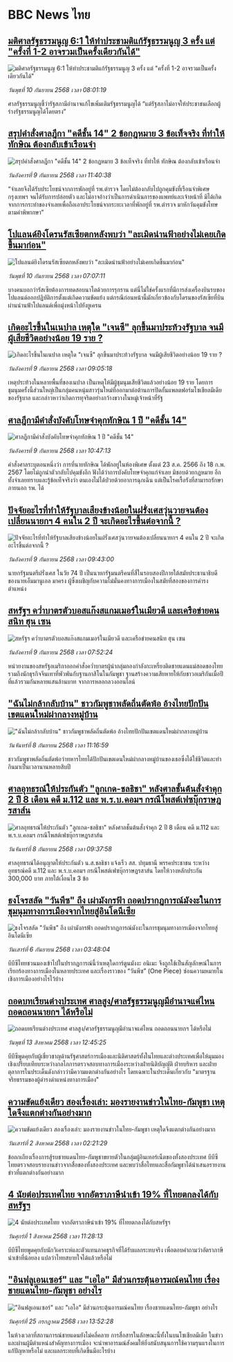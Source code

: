 # BBC News ไทย## [มติศาลรัฐธรรมนูญ 6:1 ให้ทำประชามติแก้รัฐธรรมนูญ 3 ครั้ง แต่ "ครั้งที่ 1-2 อาจรวมเป็นครั้งเดียวกันได้"](https://www.bbc.com/thai/articles/c62z7r6yy98o?at_medium=RSS&at_campaign=rss?at_campaign=githubrss)![มติศาลรัฐธรรมนูญ 6:1 ให้ทำประชามติแก้รัฐธรรมนูญ 3 ครั้ง แต่ "ครั้งที่ 1-2 อาจรวมเป็นครั้งเดียวกันได้"](https://ichef.bbci.co.uk/ace/ws/240/cpsprodpb/a352/live/058c3880-8e0d-11f0-8bee-8501c5d73579.jpg)_วันพุธที่ 10 กันยายน 2568 เวลา 08:01:19_ศาลรัฐธรรมนูญชี้ว่ารัฐสภามีอำนาจแก้ไขเพิ่มเติมรัฐธรรมนูญได้ “แต่รัฐสภาไม่อาจให้ประชาชนเลือกผู้ร่างรัฐธรรมนูญได้โดยตรง”## [สรุปคำสั่งศาลฎีกา "คดีชั้น 14" 2 ข้อกฎหมาย 3 ข้อเท็จจริง ที่ทำให้ ทักษิณ ต้องกลับเข้าเรือนจำ](https://www.bbc.com/thai/articles/c147l4ryx3yo?at_medium=RSS&at_campaign=rss?at_campaign=githubrss)![สรุปคำสั่งศาลฎีกา "คดีชั้น 14" 2 ข้อกฎหมาย 3 ข้อเท็จจริง ที่ทำให้ ทักษิณ ต้องกลับเข้าเรือนจำ](https://ichef.bbci.co.uk/ace/ws/240/cpsprodpb/f683/live/0f56f340-8de1-11f0-afc4-b732fbd29d20.jpg)_วันอังคารที่ 9 กันยายน 2568 เวลา 11:40:38_“จำเลยจึงได้รับประโยชน์จากการพักอยู่ที่ รพ.ตำรวจ โดยไม่ต้องกลับไปถูกคุมขังที่เรือนจำพิเศษกรุงเทพฯ จนได้รับการปล่อยตัว และไม่อาจอ้างว่าเป็นการดำเนินการของแพทย์และเจ้าหน้าที่ มิได้เกิดจากการกระทำของจำเลยเพื่อถือเอาประโยชน์จากระยะเวลาที่พักอยู่ที่ รพ.ตำรวจ มาหักวันคุมขังโทษตามคำพิพากษา”## [โปแลนด์ยิงโดรนรัสเซียตกหลังพบว่า "ละเมิดน่านฟ้าอย่างไม่เคยเกิดขึ้นมาก่อน"](https://www.bbc.com/thai/articles/cvg9p5nenl2o?at_medium=RSS&at_campaign=rss?at_campaign=githubrss)![โปแลนด์ยิงโดรนรัสเซียตกหลังพบว่า "ละเมิดน่านฟ้าอย่างไม่เคยเกิดขึ้นมาก่อน"](https://ichef.bbci.co.uk/ace/ws/240/cpsprodpb/d3a5/live/189453c0-8e05-11f0-9f52-518f0cda8f56.jpg)_วันพุธที่ 10 กันยายน 2568 เวลา 07:07:11_บางคนบอกว่ารัสเซียต้องการทดสอบนาโตด้วยการรุกราน แต่นี่ไม่ใช่ครั้งแรกที่มีการส่งเครื่องบินรบของโปแลนด์ออกปฏิบัติการตั้งแต่เกิดความขัดแย้ง แต่กรณีก่อนหน้านี้มักเกี่ยวข้องกับโดรนของรัสเซียที่บินผ่านน่านฟ้าโปแลนด์เพื่อมุ่งหน้าไปยังยูเครน## [เกิดอะไรขึ้นในเนปาล เหตุใด "เจนซี" ลุกขึ้นมาประท้วงรัฐบาล จนมีผู้เสียชีวิตอย่างน้อย 19 ราย ?](https://www.bbc.com/thai/articles/cgl19z573yro?at_medium=RSS&at_campaign=rss?at_campaign=githubrss)![เกิดอะไรขึ้นในเนปาล เหตุใด "เจนซี" ลุกขึ้นมาประท้วงรัฐบาล จนมีผู้เสียชีวิตอย่างน้อย 19 ราย ?](https://ichef.bbci.co.uk/ace/ws/240/cpsprodpb/95f3/live/81e2ff40-8cd7-11f0-b391-6936825093bd.jpg)_วันอังคารที่ 9 กันยายน 2568 เวลา 09:05:18_เหตุประท้วงในหลายพื้นที่ของเนปาล เป็นเหตุให้มีผู้ชุมนุมเสียชีวิตแล้วอย่างน้อย 19 ราย โดยการชุมนุมครั้งนี้ส่วนใหญ่เป็นกลุ่มคนหนุ่มสาวรุ่นใหม่ที่ออกมาต่อต้านการปิดกั้นแพลตฟอร์มโซเชียลมีเดียของรัฐบาล และกล่าวหาว่าเกิดการทุจริตอย่างกว้างขวางในหมู่เจ้าหน้าที่รัฐ## [ศาลฎีกามีคำสั่งบังคับโทษจำคุกทักษิณ 1 ปี "คดีชั้น 14"](https://www.bbc.com/thai/articles/cm2z0j84gzvo?at_medium=RSS&at_campaign=rss?at_campaign=githubrss)![ศาลฎีกามีคำสั่งบังคับโทษจำคุกทักษิณ 1 ปี "คดีชั้น 14"](https://ichef.bbci.co.uk/ace/ws/240/cpsprodpb/645c/live/218eb6b0-8d4b-11f0-8e22-39e292c56fc5.jpg)_วันอังคารที่ 9 กันยายน 2568 เวลา 10:47:13_คำสั่งศาลระบุตอนหนึ่งว่า การที่นายทักษิณ ได้พักอยู่ในห้องพิเศษ ตั้งแต่ 23 ส.ค. 2566 ถึง 18 ก.พ. 2567 โดยไม่ถูกนำตัวกลับไปคุมขังอีก ฟังได้ว่าการบังคับโทษจำคุกแก่จำเลย มิชอบด้วยกฎหมาย อีกทั้งจำเลยทราบและรู้ข้อเท็จจริงว่า ตนเองไม่ได้ป่วยด้วยอาการฉุกเฉิน แต่เป็นโรคเรื้อรังที่สามารถรักษาภายนอก รพ. ได้## [ปัจจัยอะไรที่ทำให้รัฐบาลเสียงข้างน้อยในฝรั่งเศสวุ่นวายจนต้องเปลี่ยนนายกฯ 4 คนใน 2 ปี จะเกิดอะไรขึ้นต่อจากนี้ ?](https://www.bbc.com/thai/articles/cly678eegzko?at_medium=RSS&at_campaign=rss?at_campaign=githubrss)![ปัจจัยอะไรที่ทำให้รัฐบาลเสียงข้างน้อยในฝรั่งเศสวุ่นวายจนต้องเปลี่ยนนายกฯ 4 คนใน 2 ปี จะเกิดอะไรขึ้นต่อจากนี้ ?](https://ichef.bbci.co.uk/ace/ws/240/cpsprodpb/9c09/live/aeaddfa0-8cc2-11f0-aff0-010617e09ce9.jpg)_วันอังคารที่ 9 กันยายน 2568 เวลา 09:43:00_นายกรัฐมนตรีฝรั่งเศส ในวัย 74 ปี เป็นนายกรัฐมนตรีคนที่สี่ในรอบสองปีภายใต้สมัยประธานาธิบดีของนายเอ็มมานูเอล มาครง ผู้ซึ่งเผชิญกับความไม่มั่นคงทางการเมืองในสมัยที่สองของการดำรงตำแหน่ง## [สหรัฐฯ คว่ำบาตรตัวบอสแก๊งสแกมเมอร์ในเมียวดี และเครือข่ายคนสนิท ฮุน เซน](https://www.bbc.com/thai/articles/cr70v0nvk4xo?at_medium=RSS&at_campaign=rss?at_campaign=githubrss)![สหรัฐฯ คว่ำบาตรตัวบอสแก๊งสแกมเมอร์ในเมียวดี และเครือข่ายคนสนิท ฮุน เซน](https://ichef.bbci.co.uk/ace/ws/240/cpsprodpb/9c52/live/df484d10-8d46-11f0-b391-6936825093bd.jpg)_วันอังคารที่ 9 กันยายน 2568 เวลา 07:52:24_หน่วยงานของสหรัฐอเมริกาออกคำสั่งคว่ำบาตรผู้นำกลุ่มกองกำลังกะเหรี่ยงติดชายแดนแม่สอดของไทย รวมถึงนักธุรกิจจีนเทาที่พัวพันกับฐานกาสิโนในกัมพูชา ฐานสร้างความเสียหายให้กับชาวอเมริกันเมื่อปีที่แล้วรวมกันหลายแสนล้านบาท จากการหลอกลวงออนไลน์## ["ฉันไม่กล้ากลับบ้าน" ชาวกัมพูชาพลัดถิ่นตัดพ้อ อ้างไทยปักปันเขตแดนใหม่ผ่ากลางหมู่บ้าน](https://www.bbc.com/thai/articles/c0r0gr8pwj2o?at_medium=RSS&at_campaign=rss?at_campaign=githubrss)!["ฉันไม่กล้ากลับบ้าน" ชาวกัมพูชาพลัดถิ่นตัดพ้อ อ้างไทยปักปันเขตแดนใหม่ผ่ากลางหมู่บ้าน](https://ichef.bbci.co.uk/ace/ws/240/cpsprodpb/9db6/live/1efacf30-8a47-11f0-9cf6-cbf3e73ce2b9.jpg)_วันจันทร์ที่ 8 กันยายน 2568 เวลา 11:16:59_ชาวกัมพูชาพลัดถิ่นตัดพ้อว่าทหารไทยได้ปักปันเขตเดนใหม่ผ่ากลางหมู่บ้านของเธอซึ่งได้ใช้ชีวิตและทำกินมาเป็นเวลานานหลายสิบปี## [ศาลอุทธรณ์ให้ประกันตัว "ลูกเกด-ชลธิชา" หลังศาลชั้นต้นสั่งจำคุก 2 ปี 8 เดือน คดี ม.112 และ พ.ร.บ.คอมฯ กรณีโพสต์เฟซบุ๊กราษฎรสาส์น](https://www.bbc.com/thai/articles/c147l17d0r1o?at_medium=RSS&at_campaign=rss?at_campaign=githubrss)![ศาลอุทธรณ์ให้ประกันตัว "ลูกเกด-ชลธิชา" หลังศาลชั้นต้นสั่งจำคุก 2 ปี 8 เดือน คดี ม.112 และ พ.ร.บ.คอมฯ กรณีโพสต์เฟซบุ๊กราษฎรสาส์น](https://ichef.bbci.co.uk/ace/ws/240/cpsprodpb/3d0b/live/85c41e90-8c6a-11f0-abf2-59737b062552.jpg)_วันจันทร์ที่ 8 กันยายน 2568 เวลา 09:37:58_ศาลอุทธรณ์ได้อนุญาตให้ประกันตัว น.ส.ชลธิชา แจ้งเร็ว สส. ปทุมธานี พรรคประชาชน ระหว่างอุทธรณ์คดี ม.112 และ พ.ร.บ.คอมฯ กรณีโพสต์เฟซบุ๊กราษฎรสาส์น โดยให้วางหลักประกัน 300,000 บาท ภายใต้เงื่อนไข 3 ข้อ## [ธงโจรสลัด "วันพีซ" ถึง เผ่ามังกรฟ้า ถอดปรากฏการณ์มังงะในการชุมนุมทางการเมืองจากไทยสู่อินโดนีเซีย](https://www.bbc.com/thai/articles/cm2123j7vlyo?at_medium=RSS&at_campaign=rss?at_campaign=githubrss)![ธงโจรสลัด "วันพีซ" ถึง เผ่ามังกรฟ้า ถอดปรากฏการณ์มังงะในการชุมนุมทางการเมืองจากไทยสู่อินโดนีเซีย](https://ichef.bbci.co.uk/ace/ws/240/cpsprodpb/5ae3/live/e67034c0-87bc-11f0-84c8-99de564f0440.jpg)_วันเสาร์ที่ 6 กันยายน 2568 เวลา 03:48:04_บีบีซีไทยชวนมองเข้าไปในปรากฏการณ์นี้ว่าเหตุใดการ์ตูนมังงะ อนิเมะ จึงถูกใช้เป็นสัญลักษณ์ในการเรียกร้องทางการเมืองในหลายประเทศ และเรื่องราวของ “วันพีซ” (One Piece)  ซ่อนความหมายในเชิงการเมืองอย่างไรไว้บ้าง## [ถอดบทเรียนต่างประเทศ ศาลสูง/ศาลรัฐธรรมนูญมีอำนาจแค่ไหน ถอดถอนนายกฯ ได้หรือไม่](https://www.bbc.com/thai/articles/c2d02kj6rkdo?at_medium=RSS&at_campaign=rss?at_campaign=githubrss)![ถอดบทเรียนต่างประเทศ ศาลสูง/ศาลรัฐธรรมนูญมีอำนาจแค่ไหน ถอดถอนนายกฯ ได้หรือไม่](https://ichef.bbci.co.uk/ace/ws/240/cpsprodpb/eb0e/live/3394c3e0-6154-11f0-9ac1-7909829e72c5.png)_วันพุธที่ 13 สิงหาคม 2568 เวลา 12:45:25_บีบีซีพูดคุยกับผู้เชี่ยวชาญด้านรัฐศาสตร์การเมืองและนิติศาสตร์ทั้งในไทยและต่างประเทศเพื่อให้มุมมองเชิงเปรียบเทียบระหว่างกลไกการตรวจสอบทางการเมืองระหว่างฝ่ายนิติบัญญัติ ฝ่ายบริหาร และฝ่ายตุลาการในประเด็นดังกล่าวว่ามีความแตกต่างกันอย่างไร โดยเฉพาะในประเด็นเกี่ยวกับ "มาตรฐานจริยธรรมของผู้ดำรงดำแหน่งทางการเมือง"## [ความขัดแย้งเดียว สองเรื่องเล่า: มองรายงานข่าวในไทย-กัมพูชา เหตุใดจึงแตกต่างกันอย่างมาก](https://www.bbc.com/thai/articles/ckgj9nj8q2yo?at_medium=RSS&at_campaign=rss?at_campaign=githubrss)![ความขัดแย้งเดียว สองเรื่องเล่า: มองรายงานข่าวในไทย-กัมพูชา เหตุใดจึงแตกต่างกันอย่างมาก](https://ichef.bbci.co.uk/ace/ws/240/cpsprodpb/c720/live/35ac2d10-6f48-11f0-af20-030418be2ca5.jpg)_วันเสาร์ที่ 2 สิงหาคม 2568 เวลา 02:21:29_ข้อถกเถียงเรื่องการสู้รบชายแดนไทย-กัมพูชาขยายตัวในกลุ่มผู้อินเทอร์เน็ตของทั้งสองประเทศ บีบีซีไทยตรวจสอบรายงานข่าวจากสื่อของทั้งสองประเทศ และพบว่าสื่อไทยและสื่อกัมพูชาได้นำเสนอรายงานข่าวที่แตกต่างกันอย่างมาก## [4 นัยต่อประเทศไทย จากอัตราภาษีนำเข้า 19% ที่ไทยตกลงได้กับสหรัฐฯ](https://www.bbc.com/thai/articles/c93982k10k5o?at_medium=RSS&at_campaign=rss?at_campaign=githubrss)![4 นัยต่อประเทศไทย จากอัตราภาษีนำเข้า 19% ที่ไทยตกลงได้กับสหรัฐฯ](https://ichef.bbci.co.uk/ace/ws/240/cpsprodpb/c593/live/72a04090-6ebb-11f0-af20-030418be2ca5.jpg)_วันศุกร์ที่ 1 สิงหาคม 2568 เวลา 11:28:13_บีบีซีไทยพูดคุยกับนักวิเคราะห์และตัวแทนภาคธุรกิจที่ได้รับผลกระทบจริง เพื่อตอบคำถามว่าอัตราภาษีนำเข้าที่น้อยลง แปลว่าไทยสบายใจได้แล้วหรือไม่## ["อินฟลูเอนเซอร์" และ "เอไอ" มีส่วนกระตุ้นอารมณ์คนไทย เรื่องชายแดนไทย-กัมพูชา อย่างไร](https://www.bbc.com/thai/articles/cj0m0d7gm88o?at_medium=RSS&at_campaign=rss?at_campaign=githubrss)!["อินฟลูเอนเซอร์" และ "เอไอ" มีส่วนกระตุ้นอารมณ์คนไทย เรื่องชายแดนไทย-กัมพูชา อย่างไร](https://ichef.bbci.co.uk/ace/ws/240/cpsprodpb/f22e/live/76f14110-695e-11f0-89ea-4d6f9851f623.jpg)_วันศุกร์ที่ 25 กรกฎาคม 2568 เวลา 13:52:28_ในห้วงเวลาที่สถานการณ์ชายแดนยังไม่คลี่คลาย การสื่อสารในลักษณะนี้ทั้งในบนโซเชียลมีเดีย ในข่าว และผ่านผู้มีตำแหน่งสำคัญทางการเมือง จะนำพาอารมณ์สังคมให้ยิ่งสนับสนุนการใช้ความรุนแรงในการแก้ปัญหาหรือไม่ และผลกระทบที่เกิดขึ้นมีอะไรบ้าง